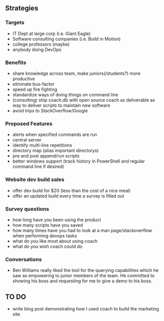 ## Strategies

### Targets
- IT Dept at large corp (i.e. Giant Eagle)
- Software consulting companies (i.e. Build in Motion)
- college professors (maybe)
- anybody doing DevOps

### Benefits
- share knowledge across team, make juniors(/students?) more productive
- eliminate bus-factor
- speed up fire fighting
- standardize ways of doing things on command line
- (consulting) ship coach.db with open source coach as deliverable as way to deliver scripts to maintain new software
- avoid trips to StackOverflow/Google

### Proposed Features
- alerts when specified commands are run
- central server
- identify multi-line repetitions
- directory map (alias important directorys)
- pre and post append/run scripts
- better windows support (track history in PowerShell and regular command line if desired)

### Website dev build sales
- offer dev build for $20 (less than the cost of a nice meal)
- offer an updated build every time a survey is filled out

### Survey questions
- how long have you been using the product
- how many scripts have you saved
- how many times have you had to look at a man page/stackoverflow when performing devops tasks
- what do you like most about using coach
- what do you wish coach could do

### Conversations
- Ben Williams really liked the tool for the querying capabilities which he saw as empowering to junior members of the team.
    He committed to showing his boss and requesting for me to give a demo to his boss. 

## TO DO
- write blog post demonstrating how I used coach to build the marketing site